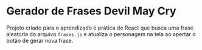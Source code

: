 # Gerador de Frases Devil May Cry

Projeto criado para o aprendizado e prática de React que busca uma frase
aleatoria do arquivo `frases.js` e atualiza o personagem na tela ao apertar o
botão de gerar nova frase.
